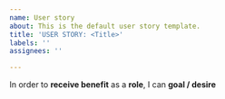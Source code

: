 ```yaml
---
name: User story
about: This is the default user story template.
title: 'USER STORY: <Title>'
labels: ''
assignees: ''

---
```


In order to **receive benefit** as a **role**, I can **goal / desire**
